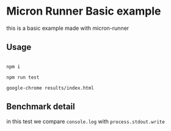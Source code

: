 # Micron Runner Basic example

this is a basic example made with micron-runner



## Usage

```

npm i

npm run test

google-chrome results/index.html

```

## Benchmark detail
in this test we compare `console.log` with `process.stdout.write`

